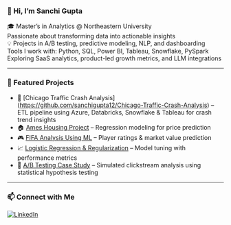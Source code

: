 ### 👋 Hi, I’m Sanchi Gupta

🎓 Master’s in Analytics @ Northeastern University  
   Passionate about transforming data into actionable insights  
💡 Projects in A/B testing, predictive modeling, NLP, and dashboarding  
   Tools I work with: Python, SQL, Power BI, Tableau, Snowflake, PySpark  
   Exploring SaaS analytics, product-led growth metrics, and LLM integrations  

---

### 📌 Featured Projects

- 🚦 [Chicago Traffic Crash Analysis] (https://github.com/sanchigupta12/Chicago-Traffic-Crash-Analysis) – ETL pipeline using Azure, Databricks, Snowflake & Tableau for crash trend insights
- 🏠 [Ames Housing Project](https://github.com/sanchigupta12/Ames-Housing-Project) – Regression modeling for price prediction  
- 🎮 [FIFA Analysis Using ML](https://github.com/sanchigupta12/FIFA-ANALYSIS-USING-ML) – Player ratings & market value prediction  
- 📈 [Logistic Regression & Regularization](https://github.com/sanchigupta12/Logistic-Regression) – Model tuning with performance metrics  
- 🧪 [A/B Testing Case Study](https://github.com/sanchigupta12/A-B-Testing-Case-Study) – Simulated clickstream analysis using statistical hypothesis testing


  

---

### 📫 Connect with Me
[![LinkedIn](https://img.shields.io/badge/-LinkedIn-blue?style=flat-square&logo=linkedin)](https://www.linkedin.com/in/sanchi-gupta99)  
